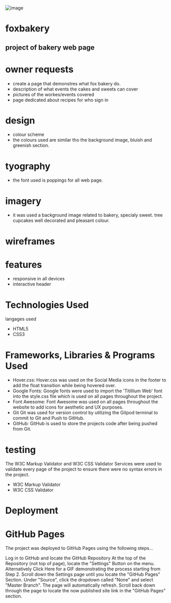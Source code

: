 ![image](https://github.com/TiagoPaludo/foxbakery/assets/80179815/e3b7c878-325d-40fa-a2ea-80232c3723c5)


# foxbakery
## project of bakery web page
# owner requests
- create a page that demonstres what fox bakery do.
- description of what events the cakes and sweets can cover
- pictures of the workes/events covered
- page dedicated about recipes for who sign in

# design
- colour scheme
- the colours used are similar tho the background image, bluish and greenish section.

# tyography
- the font used is poppings for all web page.

# imagery
- it was used a background image related to bakery, specialy sweet. tree cupcakes well decorated and pleasant colour.

# wireframes


# features
- responsive in all devices
- interactive header

# Technologies Used

langages used
- HTML5
- CSS3

# Frameworks, Libraries & Programs Used

- Hover.css:
Hover.css was used on the Social Media icons in the footer to add the float transition while being hovered over.
- Google Fonts:
Google fonts were used to import the 'Titillium Web' font into the style.css file which is used on all pages throughout the project.
- Font Awesome:
Font Awesome was used on all pages throughout the website to add icons for aesthetic and UX purposes.
- Git
Git was used for version control by utilizing the Gitpod terminal to commit to Git and Push to GitHub.
- GitHub:
GitHub is used to store the projects code after being pushed from Git.


# testing

The W3C Markup Validator and W3C CSS Validator Services were used to validate every page of the project to ensure there were no syntax errors in the project.

- W3C Markup Validator 
- W3C CSS Validator 



# Deployment
# GitHub Pages
The project was deployed to GitHub Pages using the following steps...

Log in to GitHub and locate the GitHub Repository
At the top of the Repository (not top of page), locate the "Settings" Button on the menu.
Alternatively Click Here for a GIF demonstrating the process starting from Step 2.
Scroll down the Settings page until you locate the "GitHub Pages" Section.
Under "Source", click the dropdown called "None" and select "Master Branch".
The page will automatically refresh.
Scroll back down through the page to locate the now published site link in the "GitHub Pages" section.

